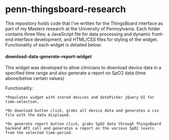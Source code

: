 # penn-thingsboard-research
This repository holds code that I've written for the ThingsBoard interface as part of my Masters research at the University of 
Pennsylvania. Each folder contains three files: a JavaScript file for data processing and dynamic front-end interface development,
and HTML/CSS files for styling of the widget. Functionality of each widget is detailed below:

#### **download-data-generate-report-widget**

This widget was developed to allow clinicians to download device data in a specified time range and also generate a report on SpO2 data (time above/below certain values)

  Functionality: 
  
    *Populates widget with stored devices and datePicker jQuery UI for time-selection.
    
    *On download button click, grabs all device data and generates a csv file with the data displayed. 
    
    *On generate report button click, grabs SpO2 data through ThingsBoard backend API call and generates a report on the various SpO2 levels
    from the selected time-period. 
